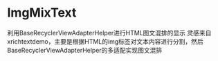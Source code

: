 # ImgMixText
利用BaseRecyclerViewAdapterHelper进行HTML图文混排的显示
灵感来自xrichtextdemo，主要是根据HTML的img标签对文本内容进行分割，然后BaseRecyclerViewAdapterHelper的多适配实现图文混排
